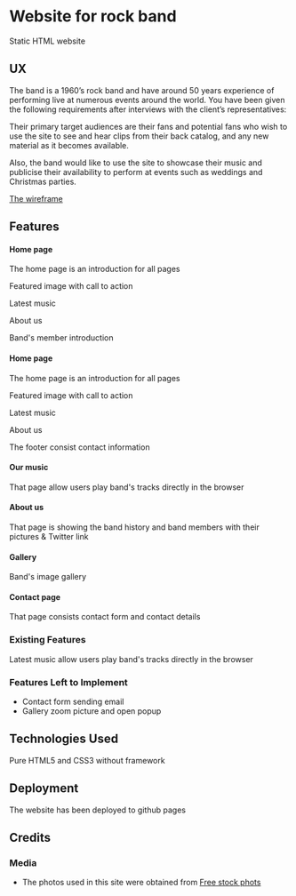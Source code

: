 # Website for rock band

Static HTML website
 
## UX
The band is a 1960’s rock band and have around 50 years experience of performing live at numerous events around the world. You have been given the following requirements after interviews with the client’s representatives:

Their primary target audiences are their fans and potential fans who wish to use the site to see and hear clips from their back catalog, and any new material as it becomes available.

Also, the band would like to use the site to showcase their music and publicise their availability to perform at events such as weddings and Christmas parties.
 
 [The wireframe](https://xd.adobe.com/view/0363c8fd-30f9-4c25-62cb-ef3f14751696-7552/)

## Features

#### Home page
The home page is an introduction for all pages

Featured image with call to action

Latest music 

About us

Band's member introduction

#### Home page
The home page is an introduction for all pages

Featured image with call to action

Latest music 

About us

The footer consist contact information

#### Our music
That page allow users play band's tracks directly in the browser
 
 #### About us 
 That page is showing the band history and band members with their pictures & Twitter link

 #### Gallery
 Band's image gallery
 
 #### Contact page
  That page consists contact form and contact details
 
### Existing Features
Latest music allow users play band's tracks directly in the browser

### Features Left to Implement
- Contact form sending email
- Gallery zoom picture and open popup

## Technologies Used

Pure HTML5 and CSS3 without framework


## Deployment

The website has been deployed to github pages


## Credits

### Media
- The photos used in this site were obtained from [Free stock phots](https://www.pexels.com) 
